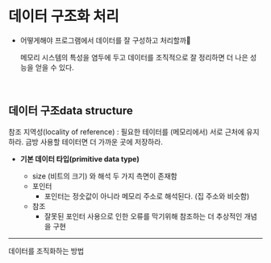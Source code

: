 # 데이터 구조화 처리

- 어떻게해야 프로그램에서 데이터를 잘 구성하고 처리할까🧐

  메모리 시스템의 특성을 염두에 두고 데이터를 조직적으로 잘 정리하면 더 나은 성능을 얻을 수 있다.

<br />

## 데이터 구조data structure

참조 지역성(locality of reference) : 필요한 테이터를 (메모리에서) 서로 근처에 유지하라. 금방 사용할 테이터면 더 가까운 곳에 저장하라.

- **기본 데이터 타입(primitive data type)**

  - size (비트의 크기) 와 해석 두 가지 측면이 존재함
  - 포인터
    - 포인터는 정숫값이 아니라 메모리 주소로 해석된다. (집 주소와 비슷함)
  - 참조
    - 잘못된 포인터 사용으로 인한 오류를 막기위해 참조하는 더 추상적인 개념을 구현

---

데이터를 조직화하는 방법
